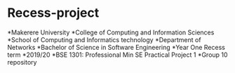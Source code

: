 # Recess-project

*Makerere University
 *College of Computing and Information Sciences
  *School of Computing and Informatics technology
   *Department of Networks
    *Bachelor of Science in Software Engineering
     *Year One Recess term
      *2019/20
       *BSE 1301: Professional Min SE Practical Project 1
         *Group 10 repository
